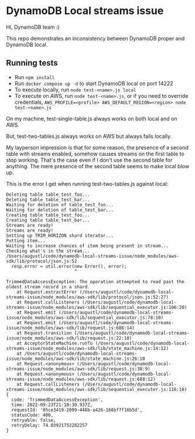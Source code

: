 # DynamoDB Local streams issue

Hi, DynamoDB team :) 

This repo demonstrates an inconsistency between DynamoDB proper and DynamoDB local.

## Running tests

* Run `npm install`
* Run `docker compose up -d` to start DynamoDB local on port 14222
* To execute locally, run `node test-<name>.js local`
* To execute on AWS, run `node test-<name>.js`, or if you need to override credentials, `AWS_PROFILE=<profile> AWS_DEFAULT_REGION=<region> node test-<name>.js`

On my machine, test-single-table.js always works on both local and on AWS. 

But, test-two-tables.js always works on AWS but always fails locally.

My layperson impression is that for some reason, the presence of a second table with streams enabled, somehow causes streams on the first table to stop working. That's the case even if I don't use the second table for anything. The mere presence of the second table seems to make local blow up.

This is the error I get when running test-two-tables.js against local:

```
Deleting table table_test_foo...
Deleting table table_test_bar...
Waiting for deletion of table_test_foo...
Waiting for deletion of table_test_bar...
Creating table table_test_foo...
Creating table table_test_bar...
Streams are ready!
Streams are ready!
Setting up TRIM_HORIZON shard iterator...
Putting item...
Waiting to increase chances of item being present in stream...
Checking what's in the stream...
/Users/augustl/code/dynamodb-local-streams-issue/node_modules/aws-sdk/lib/protocol/json.js:52
  resp.error = util.error(new Error(), error);
                          ^

TrimmedDataAccessException: The operation attempted to read past the oldest stream record in a shard.
    at Request.extractError (/Users/augustl/code/dynamodb-local-streams-issue/node_modules/aws-sdk/lib/protocol/json.js:52:27)
    at Request.callListeners (/Users/augustl/code/dynamodb-local-streams-issue/node_modules/aws-sdk/lib/sequential_executor.js:106:20)
    at Request.emit (/Users/augustl/code/dynamodb-local-streams-issue/node_modules/aws-sdk/lib/sequential_executor.js:78:10)
    at Request.emit (/Users/augustl/code/dynamodb-local-streams-issue/node_modules/aws-sdk/lib/request.js:686:14)
    at Request.transition (/Users/augustl/code/dynamodb-local-streams-issue/node_modules/aws-sdk/lib/request.js:22:10)
    at AcceptorStateMachine.runTo (/Users/augustl/code/dynamodb-local-streams-issue/node_modules/aws-sdk/lib/state_machine.js:14:12)
    at /Users/augustl/code/dynamodb-local-streams-issue/node_modules/aws-sdk/lib/state_machine.js:26:10
    at Request.<anonymous> (/Users/augustl/code/dynamodb-local-streams-issue/node_modules/aws-sdk/lib/request.js:38:9)
    at Request.<anonymous> (/Users/augustl/code/dynamodb-local-streams-issue/node_modules/aws-sdk/lib/request.js:688:12)
    at Request.callListeners (/Users/augustl/code/dynamodb-local-streams-issue/node_modules/aws-sdk/lib/sequential_executor.js:116:18) {
  code: 'TrimmedDataAccessException',
  time: 2022-09-23T21:10:30.937Z,
  requestId: '05ce3419-2099-448b-a426-168bf7f16b5d',
  statusCode: 400,
  retryable: false,
  retryDelay: 74.03921752282257
}
```
